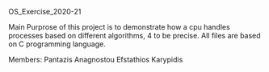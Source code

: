 OS_Exercise_2020-21

Main Purprose of this project is to demonstrate how a cpu handles
processes based on different algorithms, 4 to be precise. All files are
based on C programming language.

Members:
Pantazis Anagnostou
Efstathios Karypidis